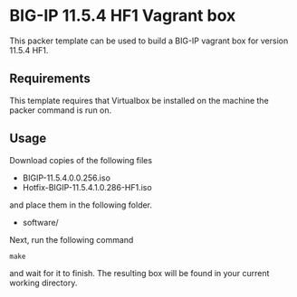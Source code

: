 # BIG-IP 11.5.4 HF1 Vagrant box

This packer template can be used to build a BIG-IP vagrant box for version
11.5.4 HF1.

## Requirements

This template requires that Virtualbox be installed on the machine the packer
command is run on.

## Usage

Download copies of the following files

  * BIGIP-11.5.4.0.0.256.iso
  * Hotfix-BIGIP-11.5.4.1.0.286-HF1.iso

and place them in the following folder.

  * software/

Next, run the following command

    make

and wait for it to finish. The resulting box will be found in your current
working directory.
